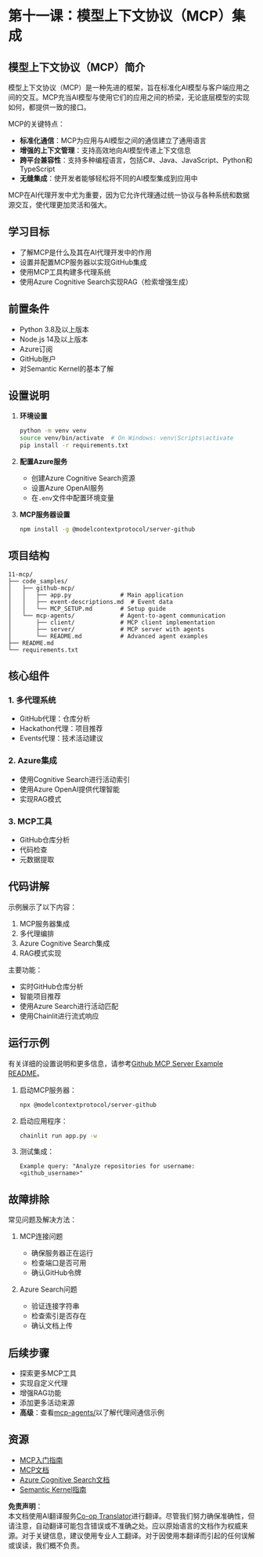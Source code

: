 <!--
CO_OP_TRANSLATOR_METADATA:
{
  "original_hash": "e255edb8423b34b4bba20263ef38f208",
  "translation_date": "2025-08-21T12:04:25+00:00",
  "source_file": "11-mcp/README.md",
  "language_code": "zh"
}
-->
# 第十一课：模型上下文协议（MCP）集成

## 模型上下文协议（MCP）简介

模型上下文协议（MCP）是一种先进的框架，旨在标准化AI模型与客户端应用之间的交互。MCP充当AI模型与使用它们的应用之间的桥梁，无论底层模型的实现如何，都提供一致的接口。

MCP的关键特点：

- **标准化通信**：MCP为应用与AI模型之间的通信建立了通用语言  
- **增强的上下文管理**：支持高效地向AI模型传递上下文信息  
- **跨平台兼容性**：支持多种编程语言，包括C#、Java、JavaScript、Python和TypeScript  
- **无缝集成**：使开发者能够轻松将不同的AI模型集成到应用中  

MCP在AI代理开发中尤为重要，因为它允许代理通过统一协议与各种系统和数据源交互，使代理更加灵活和强大。

## 学习目标
- 了解MCP是什么及其在AI代理开发中的作用  
- 设置并配置MCP服务器以实现GitHub集成  
- 使用MCP工具构建多代理系统  
- 使用Azure Cognitive Search实现RAG（检索增强生成）  

## 前置条件
- Python 3.8及以上版本  
- Node.js 14及以上版本  
- Azure订阅  
- GitHub账户  
- 对Semantic Kernel的基本了解  

## 设置说明

1. **环境设置**  
   ```bash
   python -m venv venv
   source venv/bin/activate  # On Windows: venv\Scripts\activate
   pip install -r requirements.txt
   ```

2. **配置Azure服务**  
   - 创建Azure Cognitive Search资源  
   - 设置Azure OpenAI服务  
   - 在`.env`文件中配置环境变量  

3. **MCP服务器设置**  
   ```bash
   npm install -g @modelcontextprotocol/server-github
   ```

## 项目结构

```
11-mcp/
├── code_samples/
│   ├── github-mcp/
│   │   ├── app.py              # Main application
│   │   ├── event-descriptions.md  # Event data
│   │   └── MCP_SETUP.md        # Setup guide
│   └── mcp-agents/             # Agent-to-agent communication
│       ├── client/             # MCP client implementation
│       ├── server/             # MCP server with agents
│       └── README.md           # Advanced agent examples
├── README.md
└── requirements.txt
```

## 核心组件

### 1. 多代理系统
- GitHub代理：仓库分析  
- Hackathon代理：项目推荐  
- Events代理：技术活动建议  

### 2. Azure集成
- 使用Cognitive Search进行活动索引  
- 使用Azure OpenAI提供代理智能  
- 实现RAG模式  

### 3. MCP工具
- GitHub仓库分析  
- 代码检查  
- 元数据提取  

## 代码讲解

示例展示了以下内容：  
1. MCP服务器集成  
2. 多代理编排  
3. Azure Cognitive Search集成  
4. RAG模式实现  

主要功能：  
- 实时GitHub仓库分析  
- 智能项目推荐  
- 使用Azure Search进行活动匹配  
- 使用Chainlit进行流式响应  

## 运行示例

有关详细的设置说明和更多信息，请参考[Github MCP Server Example README](./code_samples/github-mcp/README.md)。

1. 启动MCP服务器：  
   ```bash
   npx @modelcontextprotocol/server-github
   ```

2. 启动应用程序：  
   ```bash
   chainlit run app.py -w
   ```

3. 测试集成：  
   ```
   Example query: "Analyze repositories for username: <github_username>"
   ```

## 故障排除

常见问题及解决方法：  
1. MCP连接问题  
   - 确保服务器正在运行  
   - 检查端口是否可用  
   - 确认GitHub令牌  

2. Azure Search问题  
   - 验证连接字符串  
   - 检查索引是否存在  
   - 确认文档上传  

## 后续步骤
- 探索更多MCP工具  
- 实现自定义代理  
- 增强RAG功能  
- 添加更多活动来源  
- **高级**：查看[mcp-agents/](../../../11-mcp/code_samples/mcp-agents)以了解代理间通信示例  

## 资源
- [MCP入门指南](https://aka.ms/mcp-for-beginners)  
- [MCP文档](https://github.com/microsoft/semantic-kernel/tree/main/python/semantic-kernel/semantic_kernel/connectors/mcp)  
- [Azure Cognitive Search文档](https://learn.microsoft.com/azure/search/)  
- [Semantic Kernel指南](https://learn.microsoft.com/semantic-kernel/)  

**免责声明**：  
本文档使用AI翻译服务[Co-op Translator](https://github.com/Azure/co-op-translator)进行翻译。尽管我们努力确保准确性，但请注意，自动翻译可能包含错误或不准确之处。应以原始语言的文档作为权威来源。对于关键信息，建议使用专业人工翻译。对于因使用本翻译而引起的任何误解或误读，我们概不负责。
